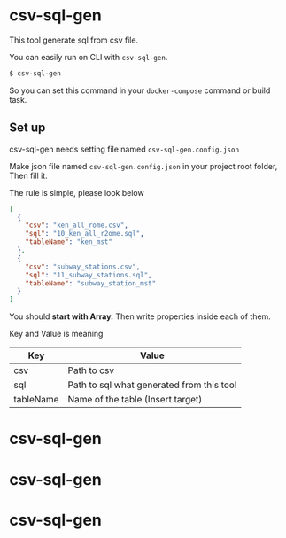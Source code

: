 # csv-sql-gen

This tool generate sql from csv file.

You can easily run on CLI with `csv-sql-gen`.

```bash
$ csv-sql-gen
```

So you can set this command in your `docker-compose` command or build task.

## Set up

csv-sql-gen needs setting file named `csv-sql-gen.config.json`

Make json file named `csv-sql-gen.config.json` in your project root folder, Then fill it.

The rule is simple, please look below

```json
[
  {
    "csv": "ken_all_rome.csv",
    "sql": "10_ken_all_r2ome.sql",
    "tableName": "ken_mst"
  },
  {
    "csv": "subway_stations.csv",
    "sql": "11_subway_stations.sql",
    "tableName": "subway_station_mst"
  }
]
```

You should **start with Array.** Then write properties inside each of them.

Key and Value is meaning

| Key       | Value                                     |
| --------- | ----------------------------------------- |
| csv       | Path to csv                               |
| sql       | Path to sql what generated from this tool |
| tableName | Name of the table (Insert target)         |
# csv-sql-gen
# csv-sql-gen
# csv-sql-gen
